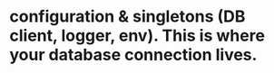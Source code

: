 # configuration & singletons (DB client, logger, env). This is where your database connection lives.